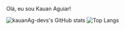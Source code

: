 Olá, eu sou Kauan Aguiar!

![kauanAg-devs's GitHub stats](https://github-readme-stats.vercel.app/api?username=kauanAg-devs&show_icons=true&theme=radical)
![Top Langs](https://github-readme-stats.vercel.app/api/top-langs/?username=kauanAg-devs&theme=tokyonight)
